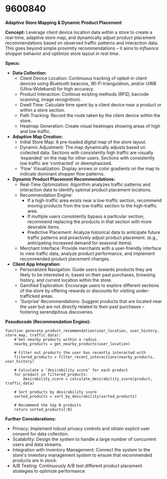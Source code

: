 # 9600840

**Adaptive Store Mapping & Dynamic Product Placement**

**Concept:** Leverage client device location data *within* a store to create a real-time, adaptive store map, and dynamically adjust product placement recommendations based on observed traffic patterns and interaction data. This goes beyond simple proximity recommendations – it aims to *influence* shopper behavior and optimize store layout *in real time*.

**Specs:**

*   **Data Collection:**
    *   Client Device Location: Continuous tracking of opted-in client devices using Bluetooth beacons, Wi-Fi triangulation, and/or UWB (Ultra-Wideband) for high accuracy.
    *   Product Interaction: Continue existing methods (RFID, barcode scanning, image recognition).
    *   Dwell Time: Calculate time spent by a client device near a product or within a store section.
    *   Path Tracking: Record the route taken by the client device within the store.
    *   Heatmap Generation: Create visual heatmaps showing areas of high and low traffic.
*   **Adaptive Map Creation:**
    *   Initial Store Map: A pre-loaded digital map of the store layout.
    *   Dynamic Adjustment: The map dynamically adjusts based on collected data.  Sections with consistently high traffic are visually ‘expanded’ on the map for other users. Sections with consistently low traffic are ‘contracted’ or deemphasized.
    *   ‘Flow’ Visualization: Display arrows or color gradients on the map to indicate dominant shopper flow patterns.
*   **Dynamic Product Placement Recommendations:**
    *   Real-Time Optimization: Algorithm analyzes traffic patterns and interaction data to identify optimal product placement locations.
    *   Recommendation Engine:
        *   If a high-traffic area exists near a low-traffic section, recommend moving products from the low-traffic section to the high-traffic area.
        *   If multiple users consistently bypass a particular section, recommend replacing the products in that section with more desirable items.
        *   Predictive Placement: Analyze historical data to anticipate future traffic patterns and proactively adjust product placement. (e.g., anticipating increased demand for seasonal items).
    *   Merchant Interface: Provide merchants with a user-friendly interface to view traffic data, analyze product performance, and implement recommended product placement changes.
*   **Client App Integration:**
    *   Personalized Navigation: Guide users towards products they are likely to be interested in, based on their past purchases, browsing history, and current location within the store.
    *   Gamified Exploration: Encourage users to explore different sections of the store by offering rewards or discounts for visiting under-trafficked areas.
    *   ‘Surprise’ Recommendations: Suggest products that are located near the user but are not directly related to their past purchases – fostering serendipitous discoveries.

**Pseudocode (Recommendation Engine):**

```
function generate_product_recommendation(user_location, user_history, store_map, traffic_data):
    # Get nearby products within a radius
    nearby_products = get_nearby_products(user_location)

    # Filter out products the user has recently interacted with
    filtered_products = filter_recent_interactions(nearby_products, user_history)

    # Calculate a ‘desirability score’ for each product
    for product in filtered_products:
        desirability_score = calculate_desirability_score(product, traffic_data)

    # Sort products by desirability score
    sorted_products = sort_by_desirability(sorted_products)

    # Recommend the top N products
    return sorted_products[:N]
```

**Further Considerations:**

*   Privacy: Implement robust privacy controls and obtain explicit user consent for data collection.
*   Scalability: Design the system to handle a large number of concurrent users and data streams.
*   Integration with Inventory Management:  Connect the system to the store's inventory management system to ensure that recommended products are in stock.
*   A/B Testing: Continuously A/B test different product placement strategies to optimize performance.
